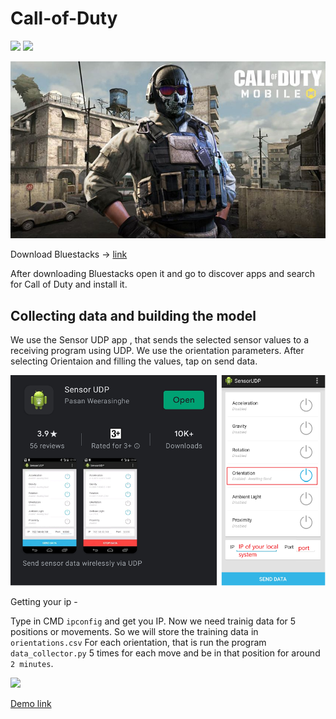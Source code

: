 # Call-of-Duty

![](https://img.shields.io/badge/license-MIT-yellowgreen)  ![](https://img.shields.io/badge/python-3.8-red)

![](images/codmr.jpg)

Download Bluestacks -> [link](https://www.bluestacks.com/)

After downloading Bluestacks open it and go to discover apps and search for Call of Duty and install it.


## Collecting data and building the model

We use the Sensor UDP app , that sends the selected sensor values to a receiving program using UDP. We use the orientation parameters.
After selecting Orientaion and filling the values, tap on send data.

![](images/zz.png)

Getting your ip - 

Type in CMD `ipconfig` and get you IP. Now we need trainig data for 5 positions or movements. So we will store the training data in `orientations.csv`
For each orientation, that is run the program `data_collector.py` 5 times for each move and be in that position for around `2 minutes`.


![](images/movements.png)







[Demo link](https://www.linkedin.com/feed/update/urn:li:activity:6779814634418401280/)
